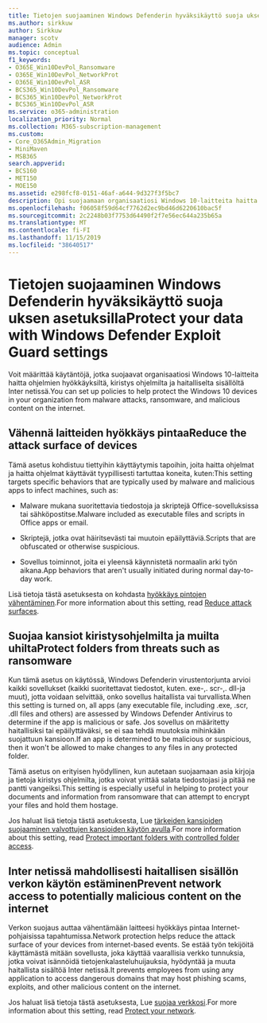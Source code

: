 ```yaml
---
title: Tietojen suojaaminen Windows Defenderin hyväksikäyttö suoja uksen asetuksilla
ms.author: sirkkuw
author: Sirkkuw
manager: scotv
audience: Admin
ms.topic: conceptual
f1_keywords:
- O365E_Win10DevPol_Ransomware
- O365E_Win10DevPol_NetworkProt
- O365E_Win10DevPol_ASR
- BCS365_Win10DevPol_Ransomware
- BCS365_Win10DevPol_NetworkProt
- BCS365_Win10DevPol_ASR
ms.service: o365-administration
localization_priority: Normal
ms.collection: M365-subscription-management
ms.custom:
- Core_O365Admin_Migration
- MiniMaven
- MSB365
search.appverid:
- BCS160
- MET150
- MOE150
ms.assetid: e298fcf8-0151-46af-a644-9d327f3f5bc7
description: Opi suojaamaan organisaatiosi Windows 10-laitteita haitta ohjelmien hyökkäyksiltä, kiristys ohjelmilta ja haitalliselta sisällöltä Inter netissä.
ms.openlocfilehash: f06058f59d64cf7762d2ec9bd46d6220610bac5f
ms.sourcegitcommit: 2c2248b03f7753d64490f2f7e56ec644a235b65a
ms.translationtype: MT
ms.contentlocale: fi-FI
ms.lasthandoff: 11/15/2019
ms.locfileid: "38640517"
---
```

# <a name="protect-your-data-with-windows-defender-exploit-guard-settings"></a><span data-ttu-id="1b0bd-103">Tietojen suojaaminen Windows Defenderin hyväksikäyttö suoja uksen asetuksilla</span><span class="sxs-lookup"><span data-stu-id="1b0bd-103">Protect your data with Windows Defender Exploit Guard settings</span></span>

<span data-ttu-id="1b0bd-104">Voit määrittää käytäntöjä, jotka suojaavat organisaatiosi Windows 10-laitteita haitta ohjelmien hyökkäyksiltä, kiristys ohjelmilta ja haitalliselta sisällöltä Inter netissä.</span><span class="sxs-lookup"><span data-stu-id="1b0bd-104">You can set up policies to help protect the Windows 10 devices in your organization from malware attacks, ransomware, and malicious content on the internet.</span></span>
  
## <a name="reduce-the-attack-surface-of-devices"></a><span data-ttu-id="1b0bd-105">Vähennä laitteiden hyökkäys pintaa</span><span class="sxs-lookup"><span data-stu-id="1b0bd-105">Reduce the attack surface of devices</span></span>

<span data-ttu-id="1b0bd-106">Tämä asetus kohdistuu tiettyihin käyttäytymis tapoihin, joita haitta ohjelmat ja haitta ohjelmat käyttävät tyypillisesti tartuttaa koneita, kuten:</span><span class="sxs-lookup"><span data-stu-id="1b0bd-106">This setting targets specific behaviors that are typically used by malware and malicious apps to infect machines, such as:</span></span>
  
- <span data-ttu-id="1b0bd-107">Malware mukana suoritettavia tiedostoja ja skriptejä Office-sovelluksissa tai sähköpostitse.</span><span class="sxs-lookup"><span data-stu-id="1b0bd-107">Malware included as executable files and scripts in Office apps or email.</span></span>
    
- <span data-ttu-id="1b0bd-108">Skriptejä, jotka ovat häiritsevästi tai muutoin epäilyttäviä.</span><span class="sxs-lookup"><span data-stu-id="1b0bd-108">Scripts that are obfuscated or otherwise suspicious.</span></span>
    
- <span data-ttu-id="1b0bd-109">Sovellus toiminnot, joita ei yleensä käynnistetä normaalin arki työn aikana.</span><span class="sxs-lookup"><span data-stu-id="1b0bd-109">App behaviors that aren't usually initiated during normal day-to-day work.</span></span>
    
<span data-ttu-id="1b0bd-110">Lisä tietoja tästä asetuksesta on kohdasta [hyökkäys pintojen vähentäminen](https://go.microsoft.com/fwlink/?linkid=870417).</span><span class="sxs-lookup"><span data-stu-id="1b0bd-110">For more information about this setting, read [Reduce attack surfaces](https://go.microsoft.com/fwlink/?linkid=870417).</span></span>
  
## <a name="protect-folders-from-threats-such-as-ransomware"></a><span data-ttu-id="1b0bd-111">Suojaa kansiot kiristysohjelmilta ja muilta uhilta</span><span class="sxs-lookup"><span data-stu-id="1b0bd-111">Protect folders from threats such as ransomware</span></span>

<span data-ttu-id="1b0bd-112">Kun tämä asetus on käytössä, Windows Defenderin virustentorjunta arvioi kaikki sovellukset (kaikki suoritettavat tiedostot, kuten. exe-,. scr-,. dll-ja muut), jotta voidaan selvittää, onko sovellus haitallista vai turvallista.</span><span class="sxs-lookup"><span data-stu-id="1b0bd-112">When this setting is turned on, all apps (any executable file, including .exe, .scr, .dll files and others) are assessed by Windows Defender Antivirus to determine if the app is malicious or safe.</span></span> <span data-ttu-id="1b0bd-113">Jos sovellus on määritetty haitallisiksi tai epäilyttäväksi, se ei saa tehdä muutoksia mihinkään suojattuun kansioon.</span><span class="sxs-lookup"><span data-stu-id="1b0bd-113">If an app is determined to be malicious or suspicious, then it won't be allowed to make changes to any files in any protected folder.</span></span>
  
<span data-ttu-id="1b0bd-114">Tämä asetus on erityisen hyödyllinen, kun autetaan suojaamaan asia kirjoja ja tietoja kiristys ohjelmilta, jotka voivat yrittää salata tiedostojasi ja pitää ne pantti vangeiksi.</span><span class="sxs-lookup"><span data-stu-id="1b0bd-114">This setting is especially useful in helping to protect your documents and information from ransomware that can attempt to encrypt your files and hold them hostage.</span></span>
  
<span data-ttu-id="1b0bd-115">Jos haluat lisä tietoja tästä asetuksesta, Lue [tärkeiden kansioiden suojaaminen valvottujen kansioiden käytön avulla](https://go.microsoft.com/fwlink/?linkid=870418).</span><span class="sxs-lookup"><span data-stu-id="1b0bd-115">For more information about this setting, read [Protect important folders with controlled folder access](https://go.microsoft.com/fwlink/?linkid=870418).</span></span>
  
## <a name="prevent-network-access-to-potentially-malicious-content-on-the-internet"></a><span data-ttu-id="1b0bd-116">Inter netissä mahdollisesti haitallisen sisällön verkon käytön estäminen</span><span class="sxs-lookup"><span data-stu-id="1b0bd-116">Prevent network access to potentially malicious content on the internet</span></span>

<span data-ttu-id="1b0bd-117">Verkon suojaus auttaa vähentämään laitteesi hyökkäys pintaa Internet-pohjaisissa tapahtumissa.</span><span class="sxs-lookup"><span data-stu-id="1b0bd-117">Network protection helps reduce the attack surface of your devices from internet-based events.</span></span> <span data-ttu-id="1b0bd-118">Se estää työn tekijöitä käyttämästä mitään sovellusta, joka käyttää vaarallisia verkko tunnuksia, jotka voivat isännöidä tietojenkalasteluhuijauksia, hyödyntää ja muuta haitallista sisältöä Inter netissä.</span><span class="sxs-lookup"><span data-stu-id="1b0bd-118">It prevents employees from using any application to access dangerous domains that may host phishing scams, exploits, and other malicious content on the internet.</span></span>
  
<span data-ttu-id="1b0bd-119">Jos haluat lisä tietoja tästä asetuksesta, Lue [suojaa verkkosi](https://go.microsoft.com/fwlink/?linkid=870419).</span><span class="sxs-lookup"><span data-stu-id="1b0bd-119">For more information about this setting, read [Protect your network](https://go.microsoft.com/fwlink/?linkid=870419).</span></span>
  

